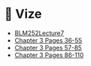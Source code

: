 # 📅 Vize

<!--Index-->

- [BLM252Lecture7](BLM252Lecture7.pdf)
- [Chapter 3 Pages 36-55](Chapter%203%20Pages%2036-55.pdf)
- [Chapter 3 Pages 57-85](Chapter%203%20Pages%2057-85.pdf)
- [Chapter 3 Pages 86-110](Chapter%203%20Pages%2086-110.pdf)

<!--Index-->
